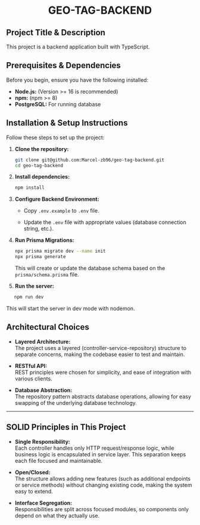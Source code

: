 <p align="center">
    <h1 align="center">GEO-TAG-BACKEND</h1>
</p>

## Project Title & Description

This project is a backend application built with TypeScript.

## Prerequisites & Dependencies

Before you begin, ensure you have the following installed:

- **Node.js:** (Version >= 16 is recommended)
- **npm:** (npm >= 8)
- **PostgreSQL:** For running database

## Installation & Setup Instructions

Follow these steps to set up the project:

1.  **Clone the repository:**

    ```bash
    git clone git@github.com:Marcel-zb96/geo-tag-backend.git
    cd geo-tag-backend
    ```

2.  **Install dependencies:**

    ```bash
    npm install
    ```

3.  **Configure Backend Environment:**

    - Copy `.env.example` to `.env` file.

    - Update the `.env` file with appropriate values (database connection string, etc.).


4. **Run Prisma Migrations:**
   ```bash
   npx prisma migrate dev --name init
   npx prisma generate
   ```
   This will create or update the database schema based on the `prisma/schema.prisma` file.

5. **Run the server:**
```bash
   npm run dev
   ```
   This will start the server in dev mode with nodemon.


## Architectural Choices

- **Layered Architecture:**  
    The project uses a layered (controller-service-repository) structure to separate concerns, making the codebase easier to test and maintain.

- **RESTful API:**  
    REST principles were chosen for simplicity, and ease of integration with various clients.

- **Database Abstraction:**  
    The repository pattern abstracts database operations, allowing for easy swapping of the underlying database technology.

---

## SOLID Principles in This Project
- **Single Responsibility:**  
    Each controller handles only HTTP request/response logic, while business logic is encapsulated in service layer. This separation keeps each file focused and maintainable.

- **Open/Closed:**  
    The structure allows adding new features (such as additional endpoints or service methods) without changing existing code, making the system easy to extend.

- **Interface Segregation:**  
    Responsibilities are split across focused modules, so components only depend on what they actually use.
